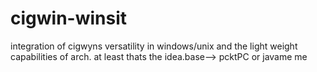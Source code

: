 cigwin-winsit
=============

integration of cigwyns versatility in windows/unix and the light weight capabilities of arch. at least thats the idea.base--> pcktPC or javame me
